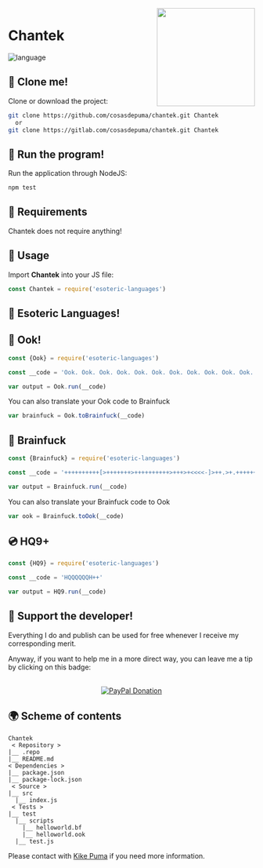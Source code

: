 <img src="https://cdn.rawgit.com/CosasDePuma/Chantek/8e897ef5/.repo/logo.png" align="right" width="200">

# Chantek
![language](https://img.shields.io/badge/language-javascript-yellow.svg?style=for-the-badge)

:vhs: Clone me!
----
Clone or download the project:
```sh
git clone https://github.com/cosasdepuma/chantek.git Chantek
  or
git clone https://gitlab.com/cosasdepuma/chantek.git Chantek
```

:see_no_evil: Run the program!
----
Run the application through NodeJS:
```sh
npm test
```

:electric_plug: Requirements
----
Chantek does not require anything!


:runner: Usage
----
Import **Chantek** into your JS file:
```js
const Chantek = require('esoteric-languages')
```

:speech_balloon: Esoteric Languages!
----

:monkey: Ook!
----

```js
const {Ook} = require('esoteric-languages')

const __code = 'Ook. Ook. Ook. Ook. Ook. Ook. Ook. Ook. Ook. Ook. Ook. Ook. Ook. Ook. Ook. Ook. Ook. Ook. Ook. Ook. Ook! Ook? Ook. Ook? Ook. Ook. Ook. Ook. Ook. Ook. Ook. Ook. Ook. Ook. Ook. Ook. Ook. Ook. Ook. Ook? Ook. Ook. Ook. Ook. Ook. Ook. Ook. Ook. Ook. Ook. Ook. Ook. Ook. Ook. Ook. Ook. Ook. Ook. Ook. Ook. Ook. Ook? Ook. Ook. Ook. Ook. Ook. Ook. Ook. Ook? Ook. Ook. Ook? Ook. Ook? Ook. Ook? Ook. Ook? Ook. Ook! Ook! Ook? Ook! Ook. Ook? Ook. Ook. Ook. Ook. Ook! Ook. Ook. Ook? Ook. Ook. Ook! Ook. Ook. Ook. Ook. Ook. Ook. Ook. Ook. Ook. Ook. Ook. Ook. Ook. Ook. Ook. Ook! Ook. Ook! Ook. Ook. Ook. Ook. Ook. Ook. Ook. Ook! Ook. Ook. Ook? Ook. Ook. Ook. Ook. Ook! Ook. Ook? Ook. Ook? Ook. Ook. Ook. Ook. Ook. Ook. Ook. Ook. Ook. Ook. Ook. Ook. Ook. Ook. Ook. Ook. Ook. Ook. Ook. Ook. Ook. Ook. Ook. Ook. Ook. Ook. Ook. Ook. Ook. Ook. Ook. Ook! Ook. Ook. Ook? Ook! Ook. Ook. Ook. Ook. Ook. Ook. Ook. Ook! Ook. Ook! Ook! Ook! Ook! Ook! Ook! Ook! Ook! Ook! Ook! Ook! Ook! Ook! Ook. Ook! Ook! Ook! Ook! Ook! Ook! Ook! Ook! Ook! Ook! Ook! Ook! Ook! Ook! Ook! Ook! Ook! Ook. Ook. Ook? Ook. Ook. Ook! Ook. Ook. Ook? Ook! Ook.'

var output = Ook.run(__code)
```

You can also translate your Ook code to Brainfuck

```js
var brainfuck = Ook.toBrainfuck(__code)
```

:moyai: Brainfuck
----

```js
const {Brainfuck} = require('esoteric-languages')

const __code = '++++++++++[>+++++++>++++++++++>+++>+<<<<-]>++.>+.+++++++..+++.>++.<<+++++++++++++++.>.+++.------.--------.>+.>.'

var output = Brainfuck.run(__code)
```

You can also translate your Brainfuck code to Ook

```js
var ook = Brainfuck.toOok(__code)
```

:cd: HQ9+
----

```js
const {HQ9} = require('esoteric-languages')

const __code = 'HQQQQQQH++'

var output = HQ9.run(__code)
```

:octopus: Support the developer!
----
Everything I do and publish can be used for free whenever I receive my corresponding merit.

Anyway, if you want to help me in a more direct way, you can leave me a tip by clicking on this badge:

<p align="center">
    </br>
    <a href="https://www.paypal.me/cosasdepuma/"><img src="https://img.shields.io/badge/Donate-PayPal-blue.svg?style=for-the-badge" alt="PayPal Donation"></img></a>
</p>


:earth_africa: Scheme of contents
----
```
Chantek
 < Repository >
|__ .repo
|__ README.md
< Dependencies >
|__ package.json
|__ package-lock.json
 < Source >
|__ src
  |__ index.js
 < Tests >
|__ test
  |__ scripts
    |__ helloworld.bf
    |__ helloworld.ook
  |__ test.js
```

Please contact with [Kike Puma](https://linkedin.com/in/kikepuma) if you need more information.
